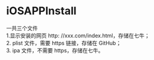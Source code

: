 # iOSAPPInstall

一共三个文件  
1.显示安装的网页 http: //xxx.com/index.html，存储在七牛；  
2. plist 文件，需要 https 链接，存储在 GitHub；  
3. ipa 文件，不需要 https，存储在七牛。  
